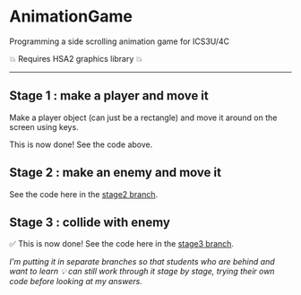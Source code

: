 # AnimationGame
Programming a side scrolling animation game for ICS3U/4C

:boom: Requires HSA2 graphics library :boom: 

----
## Stage 1 : make a player and move it

Make a player object (can just be a rectangle) and move it around on the screen using keys.


This is now done! See the code above.

## Stage 2 : make an enemy and move it

See the code here in the [stage2 branch](https://github.com/salamander2/AnimationGame/tree/Stage2). 

## Stage 3 : collide with enemy

:white_check_mark: This is now done!
See the code here in the [stage3 branch](https://github.com/salamander2/AnimationGame/tree/Stage3). 

_I'm putting it in separate branches so that students who are behind and want to learn :bulb: can still work through it stage by stage, 
trying their own code before looking at my answers._
